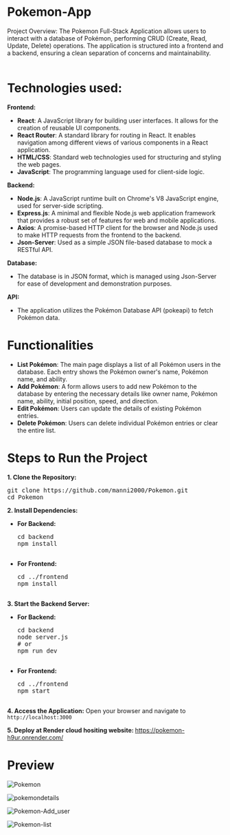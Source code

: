 # Pokemon-App
Project Overview:
The Pokemon Full-Stack Application allows users to interact with a database of Pokémon, performing CRUD (Create, Read, Update, Delete) operations. The application is structured into a frontend and a backend, ensuring a clean separation of concerns and maintainability.<br><br>

# Technologies used:

**Frontend:**
- **React**: A JavaScript library for building user interfaces. It allows for the creation of reusable UI components.
- **React Router**: A standard library for routing in React. It enables navigation among different views of various components in a React application.
- **HTML/CSS**: Standard web technologies used for structuring and styling the web pages.
- **JavaScript**: The programming language used for client-side logic.

**Backend:**
- **Node.js**: A JavaScript runtime built on Chrome's V8 JavaScript engine, used for server-side scripting.
- **Express.js**: A minimal and flexible Node.js web application framework that provides a robust set of features for web and mobile applications.
- **Axios**: A promise-based HTTP client for the browser and Node.js used to make HTTP requests from the frontend to the backend.
- **Json-Server**: Used as a simple JSON file-based database to mock a RESTful API.

**Database:**
- The database is in JSON format, which is managed using Json-Server for ease of development and demonstration purposes.

**API:**
- The application utilizes the Pokémon Database API (pokeapi) to fetch Pokémon data.

# Functionalities
- **List Pokémon**: The main page displays a list of all Pokémon users in the database. Each entry shows the Pokémon owner's name, Pokémon name, and ability.
- **Add Pokémon**: A form allows users to add new Pokémon to the database by entering the necessary details like owner name, Pokémon name, ability, initial position, speed, and direction.
- **Edit Pokémon**: Users can update the details of existing Pokémon entries.
- **Delete Pokémon**: Users can delete individual Pokémon entries or clear the entire list.


# Steps to Run the Project
<b>1. Clone the Repository:</b><br>
<pre>
git clone https://github.com/manni2000/Pokemon.git
cd Pokemon
</pre>

<b>2. Install Dependencies:</b>   
<ul>
  <li><b>For Backend:</b><br>
    <pre>
cd backend
npm install
    </pre>
  </li>
  <li><b>For Frontend:</b><br>
    <pre>
cd ../frontend
npm install
    </pre>
  </li>
</ul>

<b>3. Start the Backend Server:</b>
<ul>
  <li><b>For Backend:</b><br>
    <pre>
cd backend
node server.js
# or
npm run dev
    </pre>
  </li>
  <li><b>For Frontend:</b><br>
    <pre>
cd ../frontend
npm start
    </pre>
  </li>
</ul>

<b>4. Access the Application:</b>
Open your browser and navigate to `http://localhost:3000`

<b>5. Deploy at Render cloud hositing website: </b>
https://pokemon-h9ur.onrender.com/

# Preview
![Pokemon](https://github.com/user-attachments/assets/32510099-412e-4174-83dd-be48cf0957b0)

![pokemondetails](https://github.com/user-attachments/assets/45bd609d-331d-486d-8c0c-932000b87905)

![Pokemon-Add_user](https://github.com/user-attachments/assets/0b62a293-d303-45ec-990c-42d3a9c554b7)

![Pokemon-list](https://github.com/user-attachments/assets/afad82eb-af25-41c7-8855-ebdb2b2386a0)

